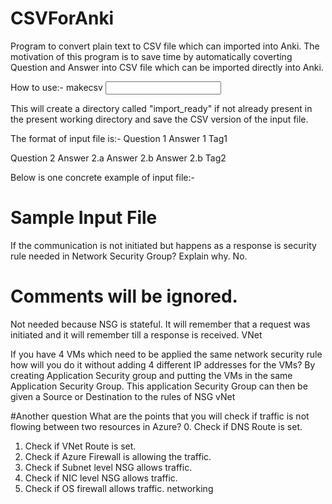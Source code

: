 # CSVForAnki
Program to convert plain text to CSV file which can imported into Anki. The motivation of this program is to save time by automatically coverting Question and Answer into CSV file which can be imported directly into Anki.

How to use:-
makecsv <input file name>

This will create a directory called "import_ready" if not already present in the present working directory and save the CSV version of the input file.

The format of input file is:-
Question 1
Answer 1
Tag1

Question 2
Answer 2.a
Answer 2.b
Answer 2.b
Tag2

Below is one concrete example of input file:-

# Sample Input File #

If the communication is not initiated but happens as a response is security rule needed in Network Security Group? Explain why.
No.

# Comments will be ignored.
Not needed because NSG is stateful. It will remember that a request was initiated and it will remember till a response is received.
VNet

If you have 4 VMs which need to be applied the same network security rule how will you do it without adding 4 different IP addresses for the VMs?
By creating Application Security group and putting the VMs in the same Application Security Group. This application Security Group can then be given a Source or Destination to the rules of NSG
vNet

#Another question
What are the points that you will check if traffic is not flowing between two resources in Azure?
0. Check if DNS Route is set.
1. Check if VNet Route is set.
2. Check if Azure Firewall is allowing the traffic.
3. Check if Subnet level NSG allows traffic.
4. Check if NIC level NSG allows traffic.
5. Check if OS firewall allows traffic.
networking